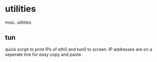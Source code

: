 # utilities
misc. utilities

## tun
quick script to print IPs of eth0 and tun0 to screen.  IP addresses are on a seperate line for easy copy and paste.
